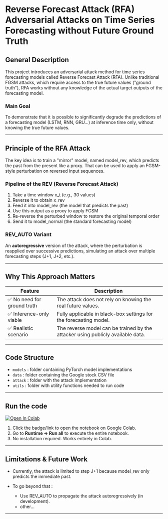 # Reverse Forecast Attack (RFA)<br>Adversarial Attacks on Time Series Forecasting without Future Ground Truth

## General Description

This project introduces an adversarial attack method for time series forecasting models called Reverse Forecast Attack (RFA). Unlike traditional FGSM attacks, which require access to the true future values ("ground truth"), RFA works without any knowledge of the actual target outputs of the forecasting model.

### Main Goal

To demonstrate that it is possible to significantly degrade the predictions of a forecasting model (LSTM, RNN, GRU...) at inference time only, without knowing the true future values.

---

## Principle of the RFA Attack

The key idea is to train a "mirror" model, named model_rev, which predicts the past from the present like a proxy. That can be used to apply an FGSM-style perturbation on reversed input sequences.

### Pipeline of the REV (Reverse Forecast Attack)

1. Take a time window x_t (e.g., 30 values)
2. Reverse it to obtain x_rev
3. Feed it into model_rev (the model that predicts the past)
4. Use this output as a proxy to apply FGSM
5. Re-reverse the perturbed window to restore the original temporal order
6. Send it to model_normal (the standard forecasting model)

### REV_AUTO Variant

An **autoregressive** version of the attack, where the perturbation is reapplied over successive predictions, simulating an attack over multiple forecasting steps (J+1, J+2, etc.).

---

## Why This Approach Matters

| Feature                       | Description                                                                  |
| ------------------------------- | ---------------------------------------------------------------------------- |
| ✅ No need for ground truth            | The attack does not rely on knowing the real future values.                   |
| ✅ Inference-only viable | Fully applicable in black-box settings for the forecasting model.             |
| ✅ Realistic scenario                      | The reverse model can be trained by the attacker using publicly available data. |

---

## Code Structure

* `models` : folder containing PyTorch model implementations
* `data` : folder containing the Google stock CSV file
* `attack` : folder with the attack implementation
* `utils` :  folder with utility functions needed to run code

---

## Run the code

[![Open In Colab](https://colab.research.google.com/assets/colab-badge.svg)](https://colab.research.google.com/github/Samy-Annasri/ReverseForecastAttack/blob/main/ReverseForecastAttack.ipynb)


1. Click the badge/link to open the notebook on Google Colab.
2. Go to **Runtime → Run all** to execute the entire notebook.
3. No installation required. Works entirely in Colab.

---

## Limitations & Future Work

* Currently, the attack is limited to step J+1 because model_rev only predicts the immediate past.
* To go beyond that :

  * Use REV_AUTO to propagate the attack autoregressively (in development).
  * other...
---
